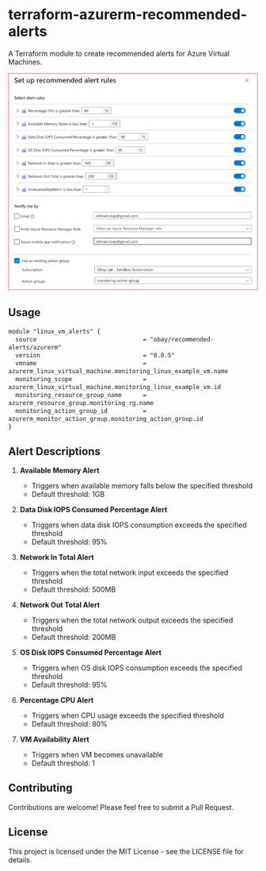 # terraform-azurerm-recommended-alerts

A Terraform module to create recommended alerts for Azure Virtual Machines.

![Azure VM Alerts Architecture](./images/recommended-alert-rules.png)


## Usage

```hcl
module "linux_vm_alerts" {
  source                              = "obay/recommended-alerts/azurerm"
  version                             = "0.0.5"
  vmname                              = azurerm_linux_virtual_machine.monitoring_linux_example_vm.name
  monitoring_scope                    = azurerm_linux_virtual_machine.monitoring_linux_example_vm.id
  monitoring_resource_group_name      = azurerm_resource_group.monitoring_rg.name
  monitoring_action_group_id          = azurerm_monitor_action_group.monitoring_action_group.id
}
```

## Alert Descriptions

1. **Available Memory Alert**
   - Triggers when available memory falls below the specified threshold
   - Default threshold: 1GB

2. **Data Disk IOPS Consumed Percentage Alert**
   - Triggers when data disk IOPS consumption exceeds the specified threshold
   - Default threshold: 95%

3. **Network In Total Alert**
   - Triggers when the total network input exceeds the specified threshold
   - Default threshold: 500MB

4. **Network Out Total Alert**
   - Triggers when the total network output exceeds the specified threshold
   - Default threshold: 200MB

5. **OS Disk IOPS Consumed Percentage Alert**
   - Triggers when OS disk IOPS consumption exceeds the specified threshold
   - Default threshold: 95%

6. **Percentage CPU Alert**
   - Triggers when CPU usage exceeds the specified threshold
   - Default threshold: 80%

7. **VM Availability Alert**
   - Triggers when VM becomes unavailable
   - Default threshold: 1

## Contributing

Contributions are welcome! Please feel free to submit a Pull Request.

## License

This project is licensed under the MIT License - see the LICENSE file for details.
